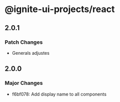 # @ignite-ui-projects/react

## 2.0.1

### Patch Changes

- Generals adjustes

## 2.0.0

### Major Changes

- f6bf078: Add display name to all components
